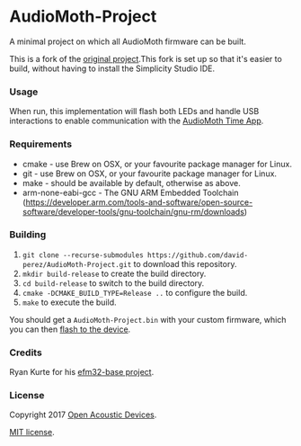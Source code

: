 # AudioMoth-Project

A minimal project on which all AudioMoth firmware can be built.

This is a fork of the [original project](https://github.com/OpenAcousticDevices/AudioMoth-Project).This fork is set up so that it's easier to build, without having to install the Simplicity Studio IDE.

### Usage

When run, this implementation will flash both LEDs and handle USB interactions to enable communication with the [AudioMoth Time App](https://github.com/OpenAcousticDevices/AudioMoth-Time-App).

### Requirements

 - cmake - use Brew on OSX, or your favourite package manager for Linux.
 - git - use Brew on OSX, or your favourite package manager for Linux.
 - make - should be available by default, otherwise as above.
 - arm-none-eabi-gcc - The GNU ARM Embedded Toolchain (https://developer.arm.com/tools-and-software/open-source-software/developer-tools/gnu-toolchain/gnu-rm/downloads)

### Building

1. `git clone --recurse-submodules https://github.com/david-perez/AudioMoth-Project.git` to download this repository.
2. `mkdir build-release` to create the build directory.
3. `cd build-release` to switch to the build directory.
4. `cmake -DCMAKE_BUILD_TYPE=Release ..` to configure the build.
5. `make` to execute the build.

You should get a `AudioMoth-Project.bin` with your custom firmware, which you can then [flash to the device](https://www.openacousticdevices.info/flashing).

### Credits

Ryan Kurte for his [efm32-base project](https://github.com/ryankurte/efm32-base).

### License

Copyright 2017 [Open Acoustic Devices](http://www.openacousticdevices.info/).

[MIT license](http://www.openacousticdevices.info/license).
